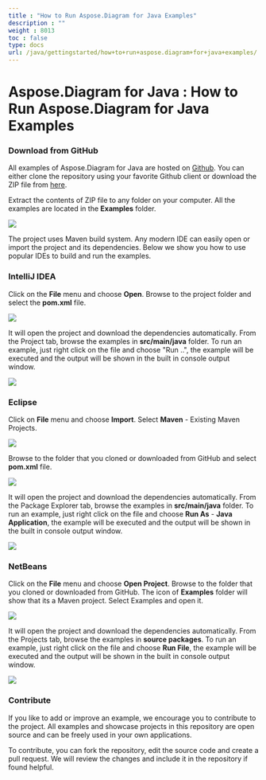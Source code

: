 ```yaml
---
title : "How to Run Aspose.Diagram for Java Examples" 
description : "" 
weight : 8013 
toc : false
type: docs
url: /java/gettingstarted/how+to+run+aspose.diagram+for+java+examples/
---
```


# Aspose.Diagram for Java : How to Run Aspose.Diagram for Java Examples


### Download from GitHub

All examples of Aspose.Diagram for Java are hosted on [Github](https://github.com/asposediagram/Aspose.Diagram-for-Java). You can either clone the repository using your favorite Github client or download the ZIP file from [here](https://github.com/asposediagram/Aspose.Diagram-for-Java/archive/master.zip).

Extract the contents of ZIP file to any folder on your computer. All the examples are located in the **Examples** folder.

![](https://docs2.aspose.com/diagram/java/attachments/18612714/18808867.png)

The project uses Maven build system. Any modern IDE can easily open or import the project and its dependencies. Below we show you how to use popular IDEs to build and run the examples.

### IntelliJ IDEA

Click on the **File** menu and choose **Open**. Browse to the project folder and select the **pom.xml** file.

![](https://docs2.aspose.com/diagram/java/attachments/18612714/18808866.png)

It will open the project and download the dependencies automatically. From the Project tab, browse the examples in **src/main/java** folder. To run an example, just right click on the file and choose "Run ..", the example will be executed and the output will be shown in the built in console output window.

![](https://docs2.aspose.com/diagram/java/attachments/18612714/18808865.png)

### Eclipse

Click on **File** menu and choose **Import**. Select **Maven** - Existing Maven Projects.

![](https://docs2.aspose.com/diagram/java/attachments/18612714/18808864.png)

Browse to the folder that you cloned or downloaded from GitHub and select **pom.xml** file.

![](https://docs2.aspose.com/diagram/java/attachments/18612714/18808871.png)

It will open the project and download the dependencies automatically. From the Package Explorer tab, browse the examples in **src/main/java** folder. To run an example, just right click on the file and choose **Run As** - **Java Application**, the example will be executed and the output will be shown in the built in console output window.

![](https://docs2.aspose.com/diagram/java/attachments/18612714/18808870.png)

### NetBeans

Click on the **File** menu and choose **Open Project**. Browse to the folder that you cloned or downloaded from GitHub. The icon of **Examples** folder will show that its a Maven project. Select Examples and open it.

![](https://docs2.aspose.com/diagram/java/attachments/18612714/18808869.png)

It will open the project and download the dependencies automatically. From the Projects tab, browse the examples in **source packages**. To run an example, just right click on the file and choose **Run File**, the example will be executed and the output will be shown in the built in console output window.

![](https://docs2.aspose.com/diagram/java/attachments/18612714/18808868.png)

### Contribute

If you like to add or improve an example, we encourage you to contribute to the project. All examples and showcase projects in this repository are open source and can be freely used in your own applications.

To contribute, you can fork the repository, edit the source code and create a pull request. We will review the changes and include it in the repository if found helpful.

